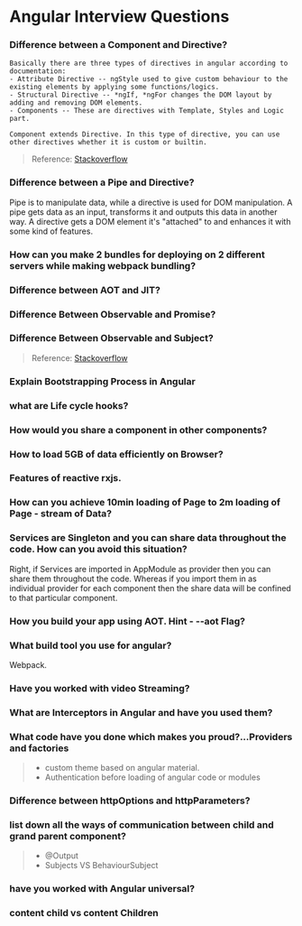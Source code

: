 # Angular Interview Questions

### Difference between a Component and Directive?

```
Basically there are three types of directives in angular according to documentation:
- Attribute Directive -- ngStyle used to give custom behaviour to the existing elements by applying some functions/logics.
- Structural Directive -- *ngIf, *ngFor changes the DOM layout by adding and removing DOM elements. 
- Components -- These are directives with Template, Styles and Logic part. 

Component extends Directive. In this type of directive, you can use other directives whether it is custom or builtin.

```
> Reference: [Stackoverflow](https://stackoverflow.com/a/34616190)


### Difference between a Pipe and Directive?
Pipe is to manipulate data, while a directive is used for DOM manipulation.
A pipe gets data as an input, transforms it and outputs this data in another way.
A directive gets a DOM element it's "attached" to and enhances it with some kind of features.

### How can you make 2 bundles for deploying on 2 different servers while making webpack bundling?

### Difference between AOT and JIT?

### Difference Between Observable and Promise?

### Difference Between Observable and Subject?
> Reference: [Stackoverflow](https://stackoverflow.com/a/40231605)

### Explain Bootstrapping Process in Angular

### what are Life cycle hooks?

### How would you share a component in other components?

### How to load 5GB of data efficiently on Browser?

### Features of reactive rxjs.

### How can you achieve 10min loading of Page to 2m loading of Page - stream of Data?

### Services are Singleton and you can share data throughout the code. How can you avoid this situation?
Right, if Services are imported in AppModule as provider then you can share them throughout the code. Whereas if you import them in as individual provider for each component then the share data will be confined to that particular component.

### How you build your app using AOT. Hint - --aot Flag?

### What build tool you use for angular?
Webpack.

### Have you worked with video Streaming?


### What are Interceptors in Angular and have you used them?

### What code have you done which makes you proud?...Providers and factories

> - custom theme based on angular material.
> - Authentication before loading of angular code or modules

### Difference between httpOptions and httpParameters?

### list down all the ways of communication between child and grand parent component?

> - @Output 
> - Subjects VS BehaviourSubject

### have you worked with Angular universal?

### content child vs content Children





